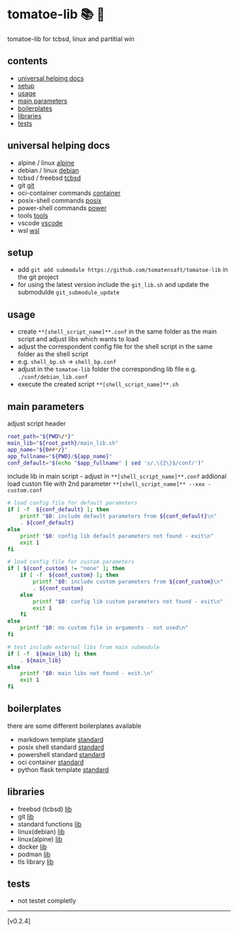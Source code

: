 <!-- omit in toc -->
# tomatoe-lib 📚 🍅

tomatoe-lib for tcbsd, linux and partitial win

<!-- omit in toc -->
## contents

- [universal helping docs](#universal-helping-docs)
- [setup](#setup)
- [usage](#usage)
- [main parameters](#main-parameters)
- [boilerplates](#boilerplates)
- [libraries](#libraries)
- [tests](#tests)

## universal helping docs

- alpine / linux [alpine](doc/alpine/)
- debian / linux [debian](doc/debian/)
- tcbsd / freebsd [tcbsd](doc/tcbsd/)
- git [git](doc/git/)
- oci-container commands [container](doc/oci-container/)
- posix-shell commands [posix](doc/posix-shell/)
- power-shell commands [power](doc/power-shell/)
- tools [tools](doc/tools/)
- vscode [vscode](doc/vscode/)
- wsl [wsl](doc/wsl/)

## setup

- add `git add submodule https://github.com/tomatensaft/tomatoe-lib` in the git project
- for using the latest version include the `git_lib.sh` and update the submodulde `git_submodule_update`

## usage

- create `**[shell_script_name]**.conf` in the same folder as the main script and adjust libs which wants to load
- adjust the correspondent config file for the shell script in the same folder as the shell script
- e.g. `shell_bp.sh` -> `shell_bp.conf`
- adjust in the `tomatoe-lib` folder the corresponding lib file e.g. `./conf/debian_lib.conf`
- execute the created script `**[shell_script_name]**.sh`

## main parameters

adjust script header

```sh
root_path="${PWD%/*}"
main_lib="${root_path}/main_lib.sh"
app_name="${0##*/}"
app_fullname="${PWD}/${app_name}"
conf_default="$(echo "$app_fullname" | sed 's/.\{2\}$/conf/')"
```

include lib in main script - adjust in `**[shell_script_name]**.conf`
addional load custon file with 2nd parameter `**[shell_script_name]** --xxx -custom.conf`

```sh
# load config file for default parameters
if [ -f  ${conf_default} ]; then
    printf "$0: include default parameters from ${conf_default}\n"
    . ${conf_default}
else
    printf "$0: config lib default parameters not found - exit\n"
    exit 1
fi

# load config file for custom parameters
if [ ${conf_custom} != "none" ]; then
    if [ -f  ${conf_custom} ]; then
        printf "$0: include custom parameters from ${conf_custom}\n"
        . ${conf_custom}
    else
        printf "$0: config lib custom parameters not found - exit\n"
        exit 1
    fi
else
    printf "$0: no custom file in arguments - not used\n"
fi

# test include external libs from main submodule
if [ -f  ${main_lib} ]; then
    . ${main_lib}
else
    printf "$0: main libs not found - exit.\n"
    exit 1
fi
```

## boilerplates

there are some different boilerplates available

- markdown template [standard](boilerplates/markdown/)
- posix shell standard [standard](boilerplates/posix-shell/)
- powershell standard [standard](boilerplates/power-shell/)
- oci container [standard](boilerplates/oci-container/)
- python flask template [standard](boilerplates/python/)

## libraries

- freebsd (tcbsd) [lib](src/tcbsd_lib.sh)
- git [lib](src/git_lib.sh)
- standard functions [lib](src/standard_lib.sh)
- linux(debian) [lib](src/debian_lib.sh)
- linux(alpine) [lib](src/alpine_lib.sh)
- docker [lib](src/docker_lib.sh)
- podman [lib](src/podman_lib.sh)
- tls library [lib](src/tls_lib.sh)

## tests

- not testet completly

---

[v0.2.4]
